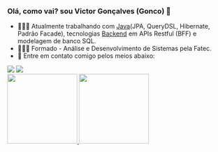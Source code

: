 ### Olá, como vai? sou Victor Gonçalves (Gonco) 👋 



- 👷🏿‍♂️ Atualmente trabalhando com [Java](https://roadmap.sh/java)(JPA, QueryDSL, Hibernate, Padrão Facade), tecnologias [Backend](https://roadmap.sh/backend) em APIs Restful (BFF) e modelagem de banco SQL. 
- 👨🏿‍🎓 Formado - Análise e Desenvolvimento de Sistemas pela Fatec. 
- 💬 Entre em contato comigo pelos meios abaixo:
<div align="left">
 <a href="https://www.linkedin.com/in/victorgonco/" target="_blank"><img src="https://img.shields.io/badge/-LinkedIn-%230077B5?style=for-the-badge&logo=linkedin&logoColor=white" target="_blank"></a>
  <a href = "mailto:victorgoncarmo@gmail.com"><img src="https://img.shields.io/badge/-Gmail-%23333?style=for-the-badge&logo=gmail&logoColor=white" target="_blank"></a>
</div>
<div align="left">
  <a href="https://github.com/goncoG1T">
  <img height="160em" src="https://github-readme-stats.vercel.app/api?username=goncoG1T&show_icons=true&theme=dark&include_all_commits=true&count_private=true"/>
  <img height="160em" src="https://github-readme-stats.vercel.app/api/top-langs/?username=goncoG1T&layout=compact&langs_count=7&theme=dark"/>
</div>

